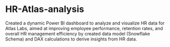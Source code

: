 # HR-Atlas-analysis
 Created a dynamic Power BI dashboard to analyze and visualize HR data for Atlas Labs, aimed at improving employee performance, retention rates, and overall HR management efficiency by created data model (Snowflake Schema) and DAX calculations to derive insights from HR data.
